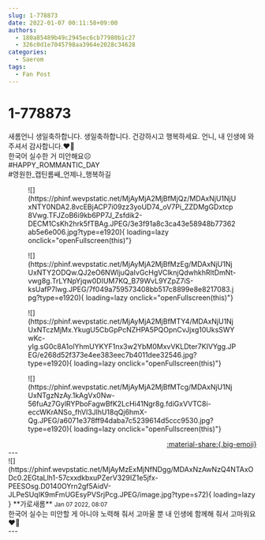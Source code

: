 ```yaml
---
slug: 1-778873
date: 2022-01-07 00:11:58+09:00
authors:
  - 180a85489b49c2945ec6cb77980b1c27
  - 326c0d1e7045798aa3964e2028c34628
categories:
  - Saerom
tags:
  - Fan Post
---
```


# 1-778873

<div class="post-container" markdown="1">
<div class="content-container md-sidebar__scrollwrap" markdown="1">

새롬언니 생일축하합니다. 생일축하합니다. 건강하시고 행복하세요. 언니, 내 인생에 와주셔서 감사합니다.❤️🥳<br>한국어 실수한 거 미안해요☹️<br>\#HAPPY_ROMMANTIC_DAY<br>\#영원한_캡틴롬쌔_언제나_행복하길
<figure markdown="1">
![](https://phinf.wevpstatic.net/MjAyMjA2MjBfMjQz/MDAxNjU1NjUxNTY0NDA2.8vcEBjACP7i09zz3yoUD74_oV7Pi_ZZDMgGDxtcp8Vwg.TFJZoB6i9kb6PP7J_Zsfdik2-DECM1CsKh2hrk5fTBAg.JPEG/3e3f91a8c3ca43e58948b77362ab5e6e006.jpg?type=e1920){ loading=lazy onclick="openFullscreen(this)"}
</figure>

<figure markdown="1">
![](https://phinf.wevpstatic.net/MjAyMjA2MjBfMzEg/MDAxNjU1NjUxNTY2ODQw.QJ2eO6NWIjuQaIvGcHgVClknjQdwhkhRltDmNt-vwg8g.TrLYNpYjqw0DIUM7KQ_B79WvL9YZpZ7iS-ksUafP7lwg.JPEG/7f049a759573408bb517c8899e8e8217083.jpg?type=e1920){ loading=lazy onclick="openFullscreen(this)"}
</figure>

<figure markdown="1">
![](https://phinf.wevpstatic.net/MjAyMjA2MjBfMTY4/MDAxNjU1NjUxNTczMjMx.YkugU5CbGpPcNZHPA5PQOpnCvJjxg10UksSWYwKc-yIg.sG0c8A1olYhmUYKYF1nx3w2YbM0MxvVKLDter7KIVYgg.JPEG/e268d52f373e4ee383eec7b4011dee32546.jpg?type=e1920){ loading=lazy onclick="openFullscreen(this)"}
</figure>

<figure markdown="1">
![](https://phinf.wevpstatic.net/MjAyMjA2MjBfMTcg/MDAxNjU1NjUxNTgzNzAy.1kAgVx0Nw-56fuAz7GylRYPboFagwBfK2LcHi41Ngr8g.fdiGxVVTC8i-eccWKrANSo_fhVl3JlhU18qQj6hmX-Qg.JPEG/a6071e378ff94daba7c5239614d5ccc9530.jpg?type=e1920){ loading=lazy onclick="openFullscreen(this)"}
</figure>


</div>
</div>

<div style="text-align: right;" markdown="1">
<a href="https://weverse.io/fromis9/fanpost/1-778873" style="text-align: right;">:material-share:{.big-emoji}</a>
</div>
---

<div class="comments-container md-sidebar__scrollwrap" markdown="1">
<div class="comment" markdown="1">
<div class='id-container' markdown="1">
![](https://phinf.wevpstatic.net/MjAyMzExMjNfNDgg/MDAxNzAwNzQ4NTAxODc0.2EGtaLlh1-57cxxdkbxuPZerV329IZ1e5jfx-PEESOsg.D0140OYrn2gf5AidV-JLPeSUqIK9mFmUGEsyPVSrjPcg.JPEG/image.jpg?type=s72){ loading=lazy }
**<span class="artist">가로새롬</span>** <small>Jan 07 2022, 08:07</small><br>
</div>
<div class='comment-body' markdown="1">
한국어 실수는 미안할 게 아니야 노력해 줘서 고마울 뿐 내 인생에 함께해 줘서 고마워요❤️‍🔥
</div>
</div>
</div>
---
